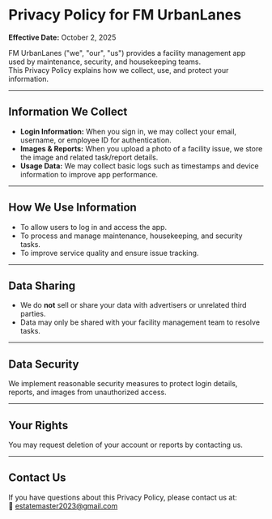 # Privacy Policy for FM UrbanLanes

**Effective Date:** October 2, 2025  

FM UrbanLanes ("we", "our", "us") provides a facility management app used by maintenance, security, and housekeeping teams.  
This Privacy Policy explains how we collect, use, and protect your information.  

---

## Information We Collect
- **Login Information:** When you sign in, we may collect your email, username, or employee ID for authentication.  
- **Images & Reports:** When you upload a photo of a facility issue, we store the image and related task/report details.  
- **Usage Data:** We may collect basic logs such as timestamps and device information to improve app performance.  

---

## How We Use Information
- To allow users to log in and access the app.  
- To process and manage maintenance, housekeeping, and security tasks.  
- To improve service quality and ensure issue tracking.  

---

## Data Sharing
- We do **not** sell or share your data with advertisers or unrelated third parties.  
- Data may only be shared with your facility management team to resolve tasks.  

---

## Data Security
We implement reasonable security measures to protect login details, reports, and images from unauthorized access.  

---

## Your Rights
You may request deletion of your account or reports by contacting us.  

---

## Contact Us
If you have questions about this Privacy Policy, please contact us at:  
📧 estatemaster2023@gmail.com

